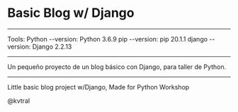 # Basic Blog w/ Django
_______________________________________

Tools:
Python --version: 	Python 3.6.9
pip --version: 		pip 20.1.1
django --version:	Django 2.2.13
________________________________________

Un pequeño proyecto de un blog básico con Django, 
para taller de Python.

_________________________________________

Little basic blog project w/Django,
Made for Python Workshop


@kvtral


